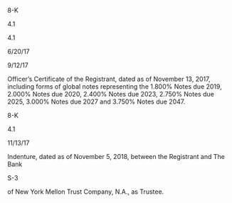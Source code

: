 8-K

4.1

4.1

6/20/17

9/12/17

Officer’s Certificate of the Registrant, dated as of November 13, 2017, including
forms of global notes representing the 1.800% Notes due 2019, 2.000% Notes
due  2020,  2.400%  Notes  due  2023,  2.750%  Notes  due  2025,  3.000%  Notes
due 2027 and 3.750% Notes due 2047.

8-K

4.1

11/13/17

Indenture, dated as of November 5, 2018, between the Registrant and The Bank

S-3

of New York Mellon Trust Company, N.A., as Trustee.